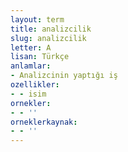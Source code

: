 ```yaml
---
layout: term
title: analizcilik
slug: analizcilik
letter: A
lisan: Türkçe
anlamlar:
- Analizcinin yaptığı iş
ozellikler:
- - isim
ornekler:
- - ''
orneklerkaynak:
- - ''
---
```

